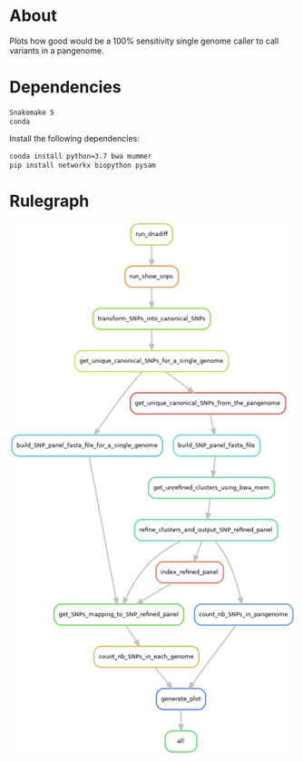 # About

Plots how good would be a 100% sensitivity single genome caller to call variants in a pangenome.

# Dependencies

```
Snakemake 5
conda
```

Install the following dependencies:
```
conda install python=3.7 bwa mummer
pip install networkx biopython pysam
```

# Rulegraph

![Rulegraph](rulegraph.png)
